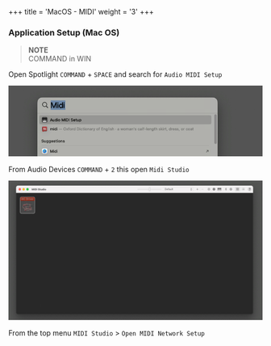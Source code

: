 +++
title = 'MacOS - MIDI'
weight = '3'
+++

### Application Setup (Mac OS)

> **NOTE** \
> COMMAND in WIN 

Open Spotlight `COMMAND` + `SPACE` and search for `Audio MIDI Setup`

![alt text](assets/macos-spotlight.png)

From Audio Devices `COMMAND` + `2` this open `Midi Studio`

![alt text](assets/macos-midistudio.png)

From the top menu `MIDI Studio` > `Open MIDI Network Setup`

